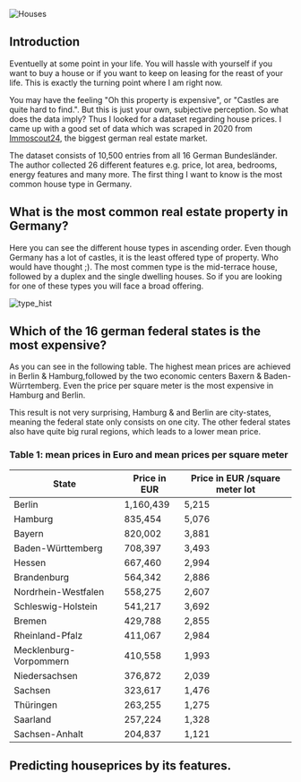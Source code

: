 ![Houses](/udacityhouseprices/docs/assets/houses.jpg)
## Introduction

Eventuelly at some point in your life.  You will hassle with yourself if you want to buy a house or if you want to keep on leasing for the reast of your life. This is exactly the turning point where I am right now.

You may have the feeling "Oh this property is expensive", or "Castles are quite hard to find.". But this is just your own, subjective perception. So what does the data imply?
Thus I looked for a dataset regarding house prices. I came up with a good set of data which was scraped in 2020 from [Immoscout24](https://www.immobilienscout24.de/), the biggest german real estate market.

The dataset consists of 10,500 entries from all 16 German Bundesländer. The author collected 26 different features e.g. price, lot area, bedrooms, energy features and many more. The first thing I want to know is the most common house type in Germany.

## What is the most common real estate property in Germany?

Here you can see the different house types in ascending order. Even though Germany has a lot of castles, it is the least offered type of property. Who would have thought ;). The most commen type is the mid-terrace house, followed by a duplex and the single dwelling houses. So if you are looking for one of these types you will face a broad offering.

![type_hist](/udacityhouseprices/docs/assets/type_hist.png)

## Which of the 16 german federal states is the most expensive?

As you can see in the following table. The highest mean prices are achieved in Berlin & Hamburg,followed by the two economic centers Baxern & Baden-Würrtemberg.
Even the price per square meter is the most expensive in Hamburg and Berlin. 

This result is not very surprising, Hamburg & and Berlin are city-states, meaning the federal state only consists on one city. The other federal states also have quite big rural regions, which leads to a lower mean price.


### Table 1: mean prices in Euro and mean prices per square meter
| State                  | Price in EUR     | Price in EUR /square meter lot |
|------------------------|-----------|----------|
|                 Berlin | 1,160,439 |    5,215 |
|                Hamburg |   835,454 |    5,076 |
|                 Bayern |   820,002 |    3,881 |
|      Baden-Württemberg |   708,397 |    3,493 |
|                 Hessen |   667,460 |    2,994 |
|            Brandenburg |   564,342 |    2,886 |
|    Nordrhein-Westfalen |   558,275 |    2,607 |
|     Schleswig-Holstein |   541,217 |    3,692 |
|                 Bremen |   429,788 |    2,855 |
|        Rheinland-Pfalz |   411,067 |    2,984 |
| Mecklenburg-Vorpommern |   410,558 |    1,993 |
|          Niedersachsen |   376,872 |    2,039 |
|                Sachsen |   323,617 |    1,476 |
|              Thüringen |   263,255 |    1,275 |
|               Saarland |   257,224 |    1,328 |
|         Sachsen-Anhalt |   204,837 |    1,121 |



## Predicting houseprices by its features.
